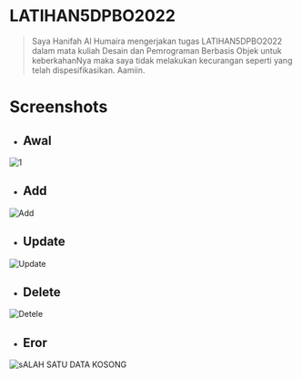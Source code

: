 # LATIHAN5DPBO2022

>Saya Hanifah Al Humaira mengerjakan tugas LATIHAN5DPBO2022 dalam mata kuliah Desain dan Pemrograman Berbasis Objek untuk keberkahanNya maka saya tidak melakukan kecurangan seperti yang telah dispesifikasikan. Aamiin.

# Screenshots

- ## Awal
![1](https://user-images.githubusercontent.com/94789593/158401732-19465ab2-da66-4bd0-9009-8bf9cf596e6b.png)

- ## Add
![Add ](https://user-images.githubusercontent.com/94789593/158401774-e971dacf-b8ce-4089-8b2f-bf64ad8d806f.png)

- ## Update
![Update](https://user-images.githubusercontent.com/94789593/158401809-1dfb1019-b26c-477c-8460-1e3014788e40.png)

- ## Delete
![Detele](https://user-images.githubusercontent.com/94789593/158401799-1103d7bc-ed5d-47c2-9016-bacd25f8b4e6.png)

- ## Eror
![sALAH SATU DATA KOSONG](https://user-images.githubusercontent.com/94789593/158708656-6c6f933a-a68f-42c6-837f-db939b5dbba9.png)
